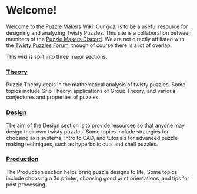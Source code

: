 # Welcome!

Welcome to the Puzzle Makers Wiki! Our goal is to be a useful resource for designing and analyzing Twisty Puzzles. This site is a collaboration between members of the [Puzzle Makers Discord](https://discord.gg/VbxpsU46dT). We are not directly affiliated with the [Twisty Puzzles Forum](https://twistypuzzles.com/forum/index.php), though of course there is a lot of overlap.

This wiki is split into three major sections.

### [Theory](theory/index.md)
Puzzle Theory deals in the mathematical analysis of twisty puzzles. Some topics include Grip Theory, applications of Group Theory, and various conjectures and properties of puzzles.

### [Design](design/index.md)
The aim of the Design section is to provide resources so that anyone may design their own twisty puzzles. 
Some topics include strategies for choosing axis systems, Intro to CAD, and tutorials for advanced puzzle making techniques, such as hyperbolic cuts and shell puzzles. 

### [Production](production/index.md)
The Production section helps bring puzzle designs to life. Some topics include choosing a 3d printer, choosing good print orientations, and tips for post processing.